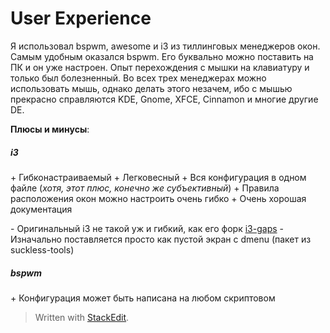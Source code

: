 # User Experience
Я использовал bspwm, awesome и i3 из тиллинговых менеджеров окон. Самым удобным оказался bspwm. Его буквально можно поставить на ПК и он уже настроен.
Опыт перехождения с мышки на клавиатуру и только был болезненный. Во всех трех менеджерах можно использовать мышь, однако делать этого незачем, ибо с мышью прекрасно справляются KDE, Gnome, XFCE, Cinnamon и многие другие DE.

**Плюсы и минусы**:
##### i3
\+ Гибконастраиваемый
\+ Легковесный
\+ Вся конфигурация в одном файле (*хотя, этот плюс, конечно же субъективный*)
\+ Правила расположения окон можно настроить очень гибко
\+ Очень хорошая документация

\- Оригинальный i3 не такой уж и гибкий, как его форк [i3-gaps](https://github.com/Airblader/i3)
\- Изначально поставляется просто как пустой экран с dmenu (пакет из suckless-tools)

##### bspwm
\+ Конфигурация может быть написана на любом скриптовом 

> Written with [StackEdit](https://stackedit.io/).
<!--stackedit_data:
eyJoaXN0b3J5IjpbLTQ5MTg4MDQxNF19
-->